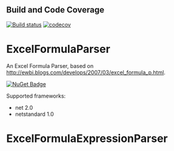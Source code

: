 ## Build and Code Coverage
[![Build status](https://ci.appveyor.com/api/projects/status/3rh96qm7840gvjuf?svg=true)](https://ci.appveyor.com/project/StefH/excelformulaparser)
[![codecov](https://codecov.io/gh/StefH/ExcelFormulaParser/branch/master/graph/badge.svg)](https://codecov.io/gh/StefH/ExcelFormulaParser)

# ExcelFormulaParser
An Excel Formula Parser, based on http://ewbi.blogs.com/develops/2007/03/excel_formula_p.html.

[![NuGet Badge](https://buildstats.info/nuget/ExcelFormulaParser)](https://www.nuget.org/packages/ExcelFormulaParser)


Supported frameworks:
- net 2.0
- netstandard 1.0

# ExcelFormulaExpressionParser